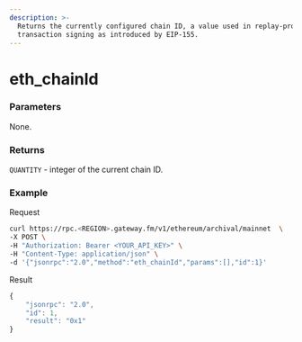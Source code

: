 ```yaml
---
description: >-
  Returns the currently configured chain ID, a value used in replay-protected
  transaction signing as introduced by EIP-155.
---
```


# eth\_chainId

### **Parameters**

None.

### **Returns**

`QUANTITY` - integer of the current chain ID.

### **Example**

Request

```bash
curl https://rpc.<REGION>.gateway.fm/v1/ethereum/archival/mainnet  \
-X POST \
-H "Authorization: Bearer <YOUR_API_KEY>" \
-H "Content-Type: application/json" \
-d '{"jsonrpc":"2.0","method":"eth_chainId","params":[],"id":1}'
```

Result

```javascript
{
    "jsonrpc": "2.0",
    "id": 1,
    "result": "0x1"
}
```


